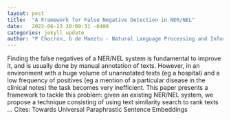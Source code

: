```yaml
---
layout: post
title:  "A Framework for False Negative Detection in NER/NEL"
date:   2022-06-23 20:09:31 -0400
categories: jekyll update
author: "P Chocrón, G de Maeztu - Natural Language Processing and Information Systems"
---
```

Finding the false negatives of a NER/NEL system is fundamental to improve it, and is usually done by manual annotation of texts. However, in an environment with a huge volume of unannotated texts (eg a hospital) and a low frequency of positives (eg a mention of a particular disease in the clinical notes) the task becomes very inefficient. This paper presents a framework to tackle this problem: given an existing NER/NEL system, we propose a technique consisting of using text similarity search to rank texts …
Cites: ‪Towards Universal Paraphrastic Sentence Embeddings‬  